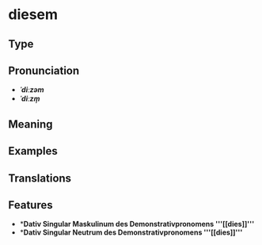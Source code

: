 # diesem 
## Type 
## Pronunciation 
- _**ˈdiːzəm**_ 
- _**ˈdiːzm̩**_ 
## Meaning 
## Examples 
## Translations 
## Features 
- ***Dativ Singular Maskulinum des Demonstrativpronomens '''[[dies]]'''** 
- ***Dativ Singular Neutrum des Demonstrativpronomens '''[[dies]]'''** 
